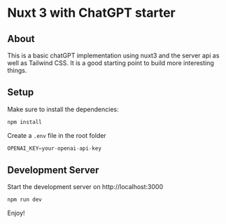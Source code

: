 # Nuxt 3 with ChatGPT starter

## About

This is a basic chatGPT implementation using nuxt3 and the server api as well as Tailwind CSS. It is a good starting point to build more interesting things.

## Setup

Make sure to install the dependencies:

```bash
npm install
```

Create a `.env` file in the root folder

```javascript
OPENAI_KEY=your-openai-api-key
```

## Development Server

Start the development server on http://localhost:3000

```bash
npm run dev
```

Enjoy!
